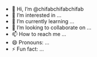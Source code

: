- 👋 Hi, I’m @chifabchifabchifab
- 👀 I’m interested in ...
- 🌱 I’m currently learning ...
- 💞️ I’m looking to collaborate on ...
- 📫 How to reach me ...
- 😄 Pronouns: ...
- ⚡ Fun fact: ...

<!---
chifabchifabchifab/chifabchifabchifab is a ✨ special ✨ repository because its `README.md` (this file) appears on your GitHub profile.
You can click the Preview link to take a look at your changes.
--->
